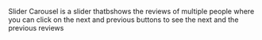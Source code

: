 Slider Carousel is a slider thatbshows the reviews of multiple people where you can click on the next and previous buttons to see the next and the previous reviews
